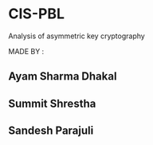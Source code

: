# CIS-PBL
Analysis of asymmetric key cryptography 

MADE BY :
## Ayam Sharma Dhakal
## Summit Shrestha
## Sandesh Parajuli
